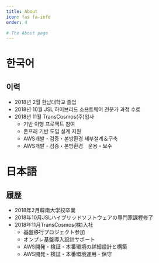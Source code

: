 ```yaml
---
title: About
icon: fas fa-info
order: 4

# The About page
---
```


# 한국어
## 이력
- 2018년 2월 한남대학교 졸업
- 2018년 10월 JSL 하이브리드 소프트웨어 전문가 과정 수료
- 2018년 11월 TransCosmos(주)입사
	- 기반 이행 프로잭트 참여
	- 온프래 기반 도입 설계 지원
	- AWS개발・검증・본방환경 세부설계＆구축
	- AWS개발・검증・본방환경　운용・보수

# 日本語
## 履歴
 -  2018年2月韓南大学校卒業
 -  2018年10月JSLハイブリッドソフトウェアの専門家課程修了
 -  2018年11月TransCosmos(株)入社
	- 基盤移行プロジェクト参加
	- オンプレ基盤導入設計サポート
	- AWS開発・検証・本番環境の詳細設計と構築
	- AWS開発・検証・本番環境運用・保守

